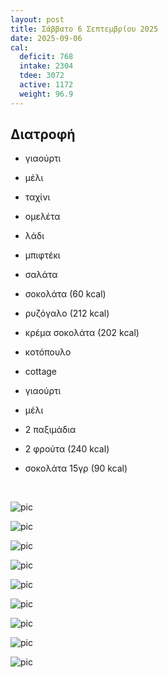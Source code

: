 ```yaml
---
layout: post
title: Σάββατο 6 Σεπτεμβρίου 2025
date: 2025-09-06
cal:
  deficit: 768
  intake: 2304
  tdee: 3072
  active: 1172
  weight: 96.9
---
```


## Διατροφή

- γιαούρτι 
- μέλι
- ταχίνι

- ομελέτα
- λάδι
- μπιφτέκι
- σαλάτα
- σοκολάτα (60 kcal)

- ρυζόγαλο (212 kcal)
- κρέμα σοκολάτα (202 kcal)

- κοτόπουλο
- cottage
- γιαούρτι 
- μέλι

- 2 παξιμάδια
- 2 φρούτα (240 kcal)
- σοκολάτα 15γρ (90 kcal)

<br>

![pic](/pics/2025-09-06/yogurt.jpg)<br>

![pic](/pics/2025-09-06/omelete.gif)<br>

![pic](/pics/2025-09-06/chicken.jpg)<br>

![pic](/pics/2025-09-06/greens.jpg)<br>

![pic](/pics/2025-09-06/salad-1.jpg)<br>

![pic](/pics/2025-09-06/salad-2.jpg)<br>

![pic](/pics/2025-09-06/bif-1.jpg)<br>

![pic](/pics/2025-09-06/bif-2.jpg)<br>

![pic](/pics/2025-09-06/bif-3.jpg)<br>

